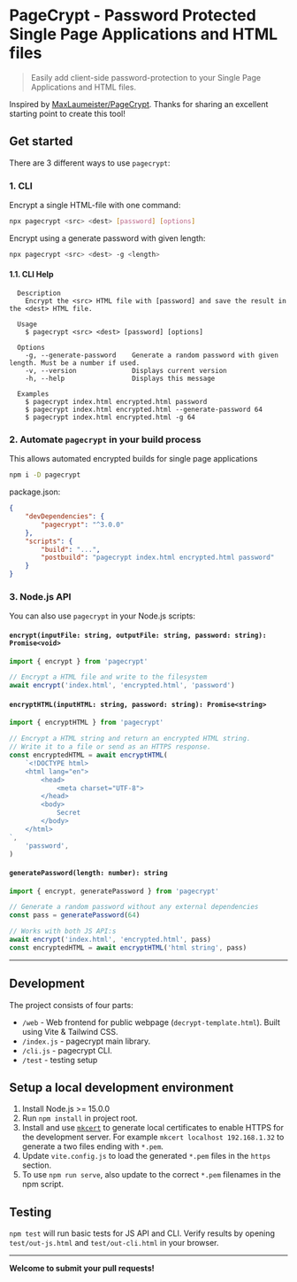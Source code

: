# PageCrypt - Password Protected Single Page Applications and HTML files

> Easily add client-side password-protection to your Single Page Applications and HTML files.

Inspired by [MaxLaumeister/PageCrypt](https://github.com/MaxLaumeister/PageCrypt). Thanks for sharing an excellent starting point to create this tool!

## Get started

There are 3 different ways to use `pagecrypt`:

### 1. CLI

Encrypt a single HTML-file with one command:

```sh
npx pagecrypt <src> <dest> [password] [options]
```

Encrypt using a generate password with given length:

```sh
npx pagecrypt <src> <dest> -g <length>
```

#### 1.1. CLI Help

```
  Description
    Encrypt the <src> HTML file with [password] and save the result in the <dest> HTML file.

  Usage
    $ pagecrypt <src> <dest> [password] [options]

  Options
    -g, --generate-password    Generate a random password with given length. Must be a number if used.
    -v, --version              Displays current version
    -h, --help                 Displays this message

  Examples
    $ pagecrypt index.html encrypted.html password
    $ pagecrypt index.html encrypted.html --generate-password 64
    $ pagecrypt index.html encrypted.html -g 64
```

### 2. Automate `pagecrypt` in your build process

This allows automated encrypted builds for single page applications

```sh
npm i -D pagecrypt
```

package.json:

```json
{
    "devDependencies": {
        "pagecrypt": "^3.0.0"
    },
    "scripts": {
        "build": "...",
        "postbuild": "pagecrypt index.html encrypted.html password"
    }
}
```

### 3. Node.js API

You can also use `pagecrypt` in your Node.js scripts:

#### `encrypt(inputFile: string, outputFile: string, password: string): Promise<void>`

```js
import { encrypt } from 'pagecrypt'

// Encrypt a HTML file and write to the filesystem
await encrypt('index.html', 'encrypted.html', 'password')
```

#### `encryptHTML(inputHTML: string, password: string): Promise<string>`

```js
import { encryptHTML } from 'pagecrypt'

// Encrypt a HTML string and return an encrypted HTML string.
// Write it to a file or send as an HTTPS response.
const encryptedHTML = await encryptHTML(
    `<!DOCTYPE html>
    <html lang="en">
        <head>
            <meta charset="UTF-8">
        </head>
        <body>
            Secret
        </body>
    </html>
`,
    'password',
)
```

#### `generatePassword(length: number): string`

```js
import { encrypt, generatePassword } from 'pagecrypt'

// Generate a random password without any external dependencies
const pass = generatePassword(64)

// Works with both JS API:s
await encrypt('index.html', 'encrypted.html', pass)
const encryptedHTML = await encryptHTML('html string', pass)
```

---

## Development

The project consists of four parts:

-   `/web` - Web frontend for public webpage (`decrypt-template.html`). Built using Vite & Tailwind CSS.
-   `/index.js` - pagecrypt main library.
-   `/cli.js` - pagecrypt CLI.
-   `/test` - testing setup

## Setup a local development environment

1.  Install Node.js >= 15.0.0
2.  Run `npm install` in project root.
3.  Install and use [`mkcert`](https://github.com/FiloSottile/mkcert) to generate local certificates to enable HTTPS for the development server. For example `mkcert localhost 192.168.1.32` to generate a two files ending with `*.pem`.
4.  Update `vite.config.js` to load the generated `*.pem` files in the `https` section.
5.  To use `npm run serve`, also update to the correct `*.pem` filenames in the npm script.

## Testing

`npm test` will run basic tests for JS API and CLI. Verify results by opening `test/out-js.html` and `test/out-cli.html` in your browser.

---

**Welcome to submit your pull requests!**
